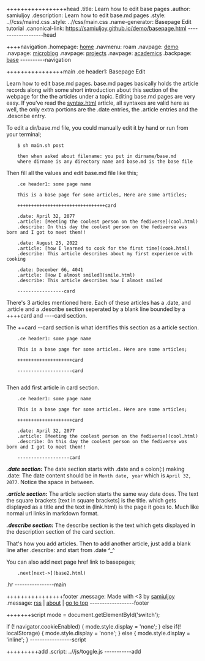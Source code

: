+++++++++++++++++head
.title: Learn how to edit base pages
.author: samiuljoy
.description: Learn how to edit base.md pages
.style: ..//css/maind.css
.style: ..//css/main.css
.name-generator: Basepage Edit tutorial
.canonical-link: https://samiuljoy.github.io/demo/basepage.html
-------------------head

++++navigation
.homepage: [home](..//index.html)
.navmenu: roam
.navpage: [demo](..//demo/base.html)
.navpage: [microblog](..//microblog/base.html)
.navpage: [projects](..//projects/base.html)
.navpage: [academics](..//academics/base.html)
.backpage: [base](base.html)
----------navigation

++++++++++++++++main
.ce header1: Basepage Edit

Learn how to edit base.md pages. base.md pages basically holds the article records along with some short introduction about this section of the webpage for the the articles under a topic. Editing base.md pages are very easy. If you've read the [syntax.html](syntax.html) article, all syntaxes are valid here as well, the only extra portions are the .date entries, the .article entries and the .describe entry.

To edit a dir/base.md file, you could manually edit it by hand or run from your terminal;

```no
	$ sh main.sh post

	then when asked about filename: you put in dirname/base.md
	where dirname is any directory name and base.md is the base file
```

Then fill all the values and edit base.md file like this;


```no
	.ce header1: some page name

	This is a base page for some articles, Here are some articles;
	
	++++++++++++++++++++++++++++++++card

	.date: April 32, 2077
	.article: [Meeting the coolest person on the fediverse](cool.html)
	.describe: On this day the coolest person on the fediverse was born and I got to meet them!!

	.date: August 25, 2022
	.article: [how I learned to cook for the first time](cook.html)
	.describe: This article describes about my first experience with cooking

	.date: December 66, 4041
	.article: [How I almost smiled](smile.html)
	.describe: This article describes how I almost smiled

	-----------------card

```

There's 3 articles mentioned here. Each of these articles has a .date, and .article and a .describe section seperated by a blank line bounded by a ++++card and ----card section.


The ++card --card section is what identifies this section as a article section.


```no
	.ce header1: some page name
	
	This is a base page for some articles. Here are some articles;

	++++++++++++++++++++card

	--------------------card


```

Then add first article in card section.

```no
	.ce header1: some page name

	This is a base page for some articles. Here are some articles;

	++++++++++++++++++++card

	.date: April 32, 2077
	.article: [Meeting the coolest person on the fediverse](cool.html)
	.describe: On this day the coolest person on the fediverse was born and I got to meet them!!
	
	-------------------card

```

___.date section:___ The date section starts with .date and a colon(:) making .date: The date content should be in `Month date, year` which is `April 32, 2077`. Notice the space in between.

___.article section:___ The article section starts the same way date does. The text the square brackets [text in square brackets] is the title. which gets displayed as a title and the text in (link.html) is the page it goes to. Much like normal url links in markdown format.

___.describe section:___ The describe section is the text which gets displayed in the description section of the card section.

That's how you add articles. Then to add another article, just add a blank line after .describe: and start from .date ^\_^

You can also add next page href link to basepages;

```no
	.next[next->](base2.html)
```

.hr
----------------main

++++++++++++++++footer
.message: Made with <3 by [samiuljoy](https://github.com/samiuljoy)
.message: [rss](/rss.xml) | [about](/about.html) | [go to top](#)
------------------footer

+++++++script
mode = document.getElementById('switch');

if (! navigator.cookieEnabled) {
	mode.style.display = 'none';
}
else if(! localStorage) {
	mode.style.display = 'none';
}
else {
	mode.style.display = 'inline';
}
-----------------script

+++++++++add
.script: ..//js/toggle.js
-----------add

